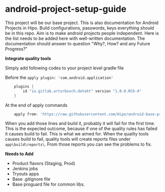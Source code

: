 # android-project-setup-guide
This project will be our base project. This is also documentation for Android Projects in Hipo. Build configurations, passwords, keys everything should be in this repo. Aim is to make android projects people independent.
Here is the list needs to be added here with well-written documentation. The documentation should answer to question "Why?, How? and any Future Progress?"

**Integrate quality tools**

Simply add following codes to your project level gradle file

Before the ```apply plugin: 'com.android.application'```

```gradle
    plugins {
        id "io.gitlab.arturbosch.detekt" version "1.0.0.RC6-4"
    }
```
At the end of apply commands

```gradle
    apply from: 'https://raw.githubusercontent.com/Hipo/android-base-project/master/config/quality/quality.gradle'
```

When you add those lines and build it, probably it will fail for the first time. This is the expected outcome, because if one of the quality rules has failed it causes build to fail. This is what we aimed for. When the quailty tools causes build to fail, quality tools will create reports files under `app\build\reports\`. From those reports you can see the problems to fix.

**Needs to Add**
- Product flavors (Staging, Prod)
- Jenkins jobs
- Tryouts apps 
- Base .gitignore file
- Base proguard file for common libs.
